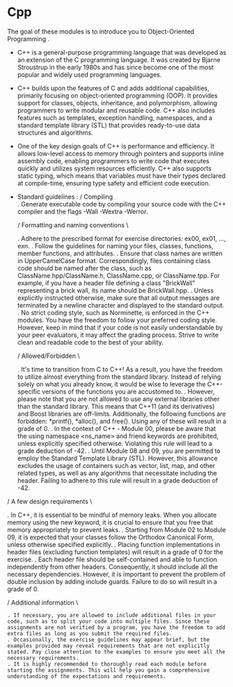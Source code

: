 # Cpp
The goal of these modules is to introduce you to Object-Oriented Programming .


* C++ is a general-purpose programming language that was developed as an extension of the C programming language. It was created by Bjarne Stroustrup in the early 1980s and has since become one of the most popular and widely used programming languages.

* C++ builds upon the features of C and adds additional capabilities, primarily focusing on object-oriented programming (OOP). It provides support for classes, objects, inheritance, and polymorphism, allowing programmers to write modular and reusable code. C++ also includes features such as templates, exception handling, namespaces, and a standard template library (STL) that provides ready-to-use data structures and algorithms.

* One of the key design goals of C++ is performance and efficiency. It allows low-level access to memory through pointers and supports inline assembly code, enabling programmers to write code that executes quickly and utilizes system resources efficiently. C++ also supports static typing, which means that variables must have their types declared at compile-time, ensuring type safety and efficient code execution.



 - Standard guidelines :
    /    Compiling    \
   . Generate executable code by compiling your source code with the C++ compiler and the flags -Wall -Wextra -Werror.
   
   
    /    Formatting and naming conventions    \
   
   . Adhere to the prescribed format for exercise directories: ex00, ex01, ..., exn.
   . Follow the guidelines for naming your files, classes, functions, member functions, and attributes.
   . Ensure that class names are written in UpperCamelCase format. Correspondingly, files containing class code should be named after the class, such as ClassName.hpp/ClassName.h, ClassName.cpp, or ClassName.tpp. For example, if you have a header file defining a class "BrickWall" representing a brick wall, its name should be BrickWall.hpp.
   . Unless explicitly instructed otherwise, make sure that all output messages are terminated by a newline character and displayed to the standard output.
   . No strict coding style, such as Norminette, is enforced in the C++ modules. You have the freedom to follow your preferred coding style. However, keep in mind that if your code is not easily understandable by your peer evaluators, it may affect the grading process. Strive to write clean and readable code to the best of your ability.



    /    Allowed/Forbidden    \
    
   . It's time to transition from C to C++! As a result, you have the freedom to utilize almost everything from the standard library. Instead of relying solely on what you already know, it would be wise to leverage the C++-specific versions of the functions you are accustomed to.
   . However, please note that you are not allowed to use any external libraries other than the standard library. This means that C++11 (and its derivatives) and Boost libraries are off-limits. Additionally, the following functions are forbidden: *printf(), *alloc(), and free(). Using any of these will result in a grade of 0.
   . In the context of C++ - Module 00, please be aware that the using namespace <ns_name> and friend keywords are prohibited, unless explicitly specified otherwise. Violating this rule will lead to a grade deduction of -42.
   . Until Module 08 and 09, you are permitted to employ the Standard Template Library (STL). However, this allowance excludes the usage of containers such as vector, list, map, and other related types, as well as any algorithms that necessitate including the <algorithm> header. Failing to adhere to this rule will result in a grade deduction of -42.
  
  
  
  
  /    A few design requirements    \
  
  . In C++, it is essential to be mindful of memory leaks. When you allocate memory using the new keyword, it is crucial to ensure that you free that memory appropriately to prevent leaks.
  . Starting from Module 02 to Module 09, it is expected that your classes follow the Orthodox Canonical Form, unless otherwise specified explicitly.
  . Placing function implementations in header files (excluding function templates) will result in a grade of 0 for the exercise.
  . Each header file should be self-contained and able to function independently from other headers. Consequently, it should include all the necessary dependencies. However, it is important to prevent 
  the problem of double inclusion by adding include guards. Failure to do so will result in a grade of 0.
  
  
  
   /       Additional information   \ 
  
  
    . If necessary, you are allowed to include additional files in your code, such as to split your code into multiple files. Since these assignments are not verified by a program, you have the freedom to add extra files as long as you submit the required files.
    . Occasionally, the exercise guidelines may appear brief, but the examples provided may reveal requirements that are not explicitly stated. Pay close attention to the examples to ensure you meet all the necessary requirements.
    . It is highly recommended to thoroughly read each module before starting the assignments. This will help you gain a comprehensive understanding of the expectations and requirements.
  
  
  
  
  
  
  
  
